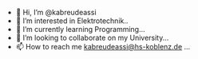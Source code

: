 - 👋 Hi, I’m @kabreudeassi
- 👀 I’m interested in Elektrotechnik..
- 🌱 I’m currently learning Programming...
- 💞️ I’m looking to collaborate on my University...
- 📫 How to reach me kabreudeassi@hs-koblenz.de ...

<!---
kabreudeassi/kabreudeassi is a ✨ special ✨ repository because its `README.md` (this file) appears on your GitHub profile.
You can click the Preview link to take a look at your changes.
--->
